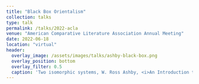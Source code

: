 ```yaml
---
title: "Black Box Orientalism"
collection: talks
type: talk
permalink: /talks/2022-acla
venue: "American Comparative Literature Association Annual Meeting"
date: 2022-06-18
location: "virtual"
header:
  overlay_image: /assets/images/talks/ashby-black-box.png
  overlay_position: bottom
  overlay_filter: 0.5
  caption: 'Two isomorphic systems, W. Ross Ashby, <i>An Introduction to Cybernetics</i> (London: Chapman & Hall, 1957), 95'
---
```


